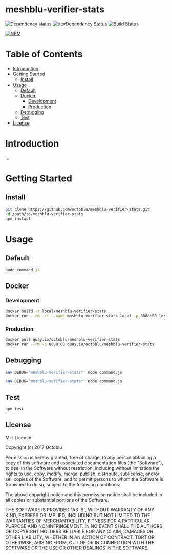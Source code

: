 # meshblu-verifier-stats

[![Dependency status](http://img.shields.io/david/octoblu/meshblu-verifier-stats.svg?style=flat)](https://david-dm.org/octoblu/meshblu-verifier-stats)
[![devDependency Status](http://img.shields.io/david/dev/octoblu/meshblu-verifier-stats.svg?style=flat)](https://david-dm.org/octoblu/meshblu-verifier-stats#info=devDependencies)
[![Build Status](http://img.shields.io/travis/octoblu/meshblu-verifier-stats.svg?style=flat)](https://travis-ci.org/octoblu/meshblu-verifier-stats)

[![NPM](https://nodei.co/npm/meshblu-verifier-stats.svg?style=flat)](https://npmjs.org/package/meshblu-verifier-stats)

# Table of Contents

* [Introduction](#introduction)
* [Getting Started](#getting-started)
  * [Install](#install)
* [Usage](#usage)
  * [Default](#default)
  * [Docker](#docker)
    * [Development](#development)
    * [Production](#production)
  * [Debugging](#debugging)
  * [Test](#test)
* [License](#license)

# Introduction

...

# Getting Started

## Install

```bash
git clone https://github.com/octoblu/meshblu-verifier-stats.git
cd /path/to/meshblu-verifier-stats
npm install
```

# Usage

## Default

```javascript
node command.js
```

## Docker

### Development

```bash
docker build -t local/meshblu-verifier-stats .
docker run --rm -it --name meshblu-verifier-stats-local -p 8888:80 local/meshblu-verifier-stats
```

### Production

```bash
docker pull quay.io/octoblu/meshblu-verifier-stats
docker run --rm -p 8888:80 quay.io/octoblu/meshblu-verifier-stats
```

## Debugging

```bash
env DEBUG='meshblu-verifier-stats*' node command.js
```

```bash
env DEBUG='meshblu-verifier-stats*' node command.js
```

## Test

```bash
npm test
```

## License

MIT License

Copyright (c) 2017 Octoblu

Permission is hereby granted, free of charge, to any person obtaining a copy
of this software and associated documentation files (the "Software"), to deal
in the Software without restriction, including without limitation the rights
to use, copy, modify, merge, publish, distribute, sublicense, and/or sell
copies of the Software, and to permit persons to whom the Software is
furnished to do so, subject to the following conditions:

The above copyright notice and this permission notice shall be included in all
copies or substantial portions of the Software.

THE SOFTWARE IS PROVIDED "AS IS", WITHOUT WARRANTY OF ANY KIND, EXPRESS OR
IMPLIED, INCLUDING BUT NOT LIMITED TO THE WARRANTIES OF MERCHANTABILITY,
FITNESS FOR A PARTICULAR PURPOSE AND NONINFRINGEMENT. IN NO EVENT SHALL THE
AUTHORS OR COPYRIGHT HOLDERS BE LIABLE FOR ANY CLAIM, DAMAGES OR OTHER
LIABILITY, WHETHER IN AN ACTION OF CONTRACT, TORT OR OTHERWISE, ARISING FROM,
OUT OF OR IN CONNECTION WITH THE SOFTWARE OR THE USE OR OTHER DEALINGS IN THE
SOFTWARE.
